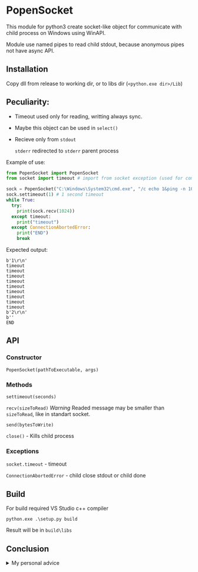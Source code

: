 # PopenSocket
This module for python3 create socket-like object for communicate with child process on Windows using WinAPI.

Module use named pipes to read child stdout, because anonymous pipes not have async API.

## Installation

Copy dll from release to working dir, or to libs dir (`<python.exe dir>/Lib`)

## Peculiarity:
- Timeout used only for reading, writting always sync.

- Maybe this object can be used in `select()`

- Recieve only from `stdout`

  `stderr` redirected to `stderr` parent process

Example of use:
```python
from PopenSocket import PopenSocket
from socket import timeout # import from socket exception (used for compability)

sock = PopenSocket("C:\Windows\System32\cmd.exe", "/c echo 1&ping -n 10 127.0.0.1 > null&echo 2") # ping for sleep
sock.settimeout(1) # 1 second timeout
while True:
  try:
    print(sock.recv(1024))
  except timeout:
    print("timeout")
  except ConnectionAbortedError:
    print("END")
    break
```

Expected output:
```
b'1\r\n'
timeout
timeout
timeout
timeout
timeout
timeout
timeout
timeout
timeout
b'2\r\n'
b''
END
```

## API
### Constructor

```
PopenSocket(pathToExecutable, args)
```
### Methods
`settimeout(seconds)`

`recv(sizeToRead)` *Warning* Readed message may be smaller than `sizeToRead`, like in standart socket.

`send(bytesToWrite)`

`close()` - Kills child process

### Exceptions

`socket.timeout` - timeout

`ConnectionAbortedError` - child close stdout or child done

## Build

For build required VS Studio c++ compiler
```
python.exe .\setup.py build
```

Result will be in `build\libs`

## Conclusion
<details>
  <summary>My personal advice</summary>
  While i research this topic, i'm found a post on forum from 2005 year. In that post senior C developer describe a problem of absence Async API for anonymous pipe in windows api. This problem has not been solved at now.
  
  My advice: Use Linux instead of Windows. In Linux this functionallity was supported "from box"
</details>
